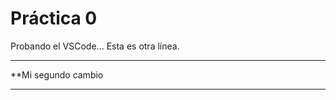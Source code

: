  # Práctica 0

Probando el VSCode...
Esta es otra línea.

***************************
**Mi segundo cambio
***************************